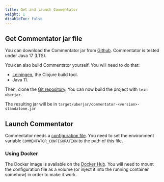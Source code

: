 ```yaml
---
title: Get and launch Commentator
weight: 1
disableToc: false
---
```


## Get Commentator jar file

You can download the Commentator jar from [Github](https://github.com/mcorbin/commentator/releases). Commentator is tested under Java 17 (LTS).

You can also build Commentator yourself. You will need to do that:

- [Leiningen](https://leiningen.org/), the Clojure build tool.
- Java 11.

Then, clone the [Git repository](https://github.com/mcorbin/commentator). You can now build the project with `lein uberjar`.

The resulting jar will be in `target/uberjar/commentator-<version>-standalone.jar`

## Launch Commentator

Commentator needs a [configuration file](/howto/configuration/). You need to set the environment variable `COMMENTATOR_CONFIGURATION` to the path of this file.

### Using Docker

The Docker image is available on the [Docker Hub](https://hub.docker.com/r/mcorbin/commentator).
You will need to mount the configuration file as a volume (or inject it into the running container somehow) in order to make it work.
